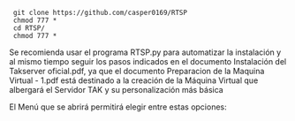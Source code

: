      git clone https://github.com/casper0169/RTSP
     chmod 777 * 
     cd RTSP/
     chmod 777 *
Se recomienda usar el programa RTSP.py para automatizar la instalación y al mismo tiempo seguir los pasos indicados en el documento Instalación del Takserver oficial.pdf, ya que el documento Preparacion de la Maquina Virtual - 1.pdf está destinado a la creación de la Máquina Virtual que albergará el Servidor TAK y su personalización más básica

El Menú que se abrirá permitirá elegir entre estas opciones:
